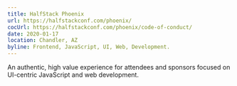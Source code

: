 ```yaml
---
title: HalfStack Phoenix
url: https://halfstackconf.com/phoenix/
cocUrl: https://halfstackconf.com/phoenix/code-of-conduct/
date: 2020-01-17
location: Chandler, AZ
byline: Frontend, JavaScript, UI, Web, Development.
---
```


An authentic, high value experience for attendees and sponsors focused on UI-centric JavaScript and web development.

